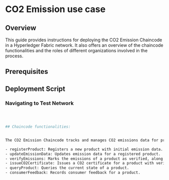 # CO2 Emission use case

## Overview
This guide provides instructions for deploying the CO2 Emission Chaincode in a Hyperledger Fabric network. It also offers an overview of the chaincode functionalities and the roles of different organizations involved in the process.

## Prerequisites
## Deployment Script
### Navigating to Test Network
```bash



## Chaincode functionalities:


The CO2 Emission Chaincode tracks and manages CO2 emissions data for products. It includes the following key functions:

- registerProduct: Registers a new product with initial emission data.
- updateEmissionData: Updates emission data for a registered product.
- verifyEmissions: Marks the emissions of a product as verified, along with an audit report.
- issueCO2Certificate: Issues a CO2 certificate for a product with verified emissions.
- queryProduct: Queries the current state of a product.
- consumerFeedback: Records consumer feedback for a product.
